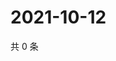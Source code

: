 # 2021-10-12

共 0 条

<!-- BEGIN WEIBO -->
<!-- 最后更新时间 Tue Oct 12 2021 19:11:29 GMT+0800 (China Standard Time) -->

<!-- END WEIBO -->
